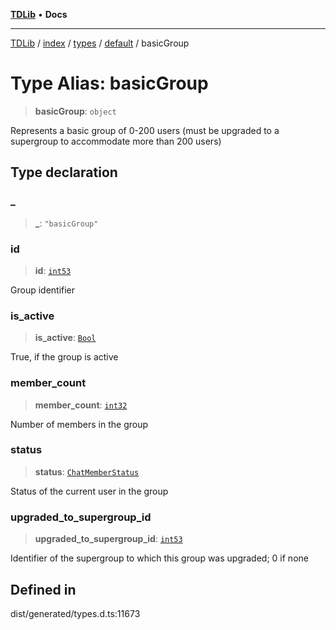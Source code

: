 [**TDLib**](../../../../../../README.md) • **Docs**

***

[TDLib](../../../../../../modules.md) / [index](../../../../../README.md) / [types](../../../README.md) / [default](../README.md) / basicGroup

# Type Alias: basicGroup

> **basicGroup**: `object`

Represents a basic group of 0-200 users (must be upgraded to a supergroup to accommodate more than 200 users)

## Type declaration

### \_

> **\_**: `"basicGroup"`

### id

> **id**: [`int53`](int53.md)

Group identifier

### is\_active

> **is\_active**: [`Bool`](Bool.md)

True, if the group is active

### member\_count

> **member\_count**: [`int32`](int32.md)

Number of members in the group

### status

> **status**: [`ChatMemberStatus`](ChatMemberStatus.md)

Status of the current user in the group

### upgraded\_to\_supergroup\_id

> **upgraded\_to\_supergroup\_id**: [`int53`](int53.md)

Identifier of the supergroup to which this group was upgraded; 0 if none

## Defined in

dist/generated/types.d.ts:11673
